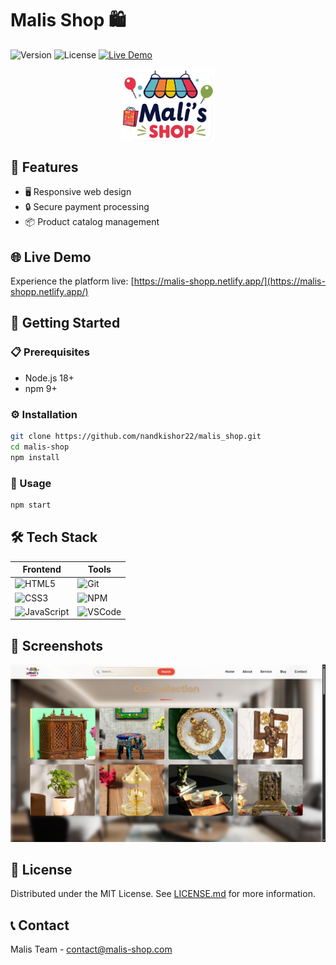 # Malis Shop 🛍️

![Version](https://img.shields.io/badge/version-1.0.0-blue) ![License](https://img.shields.io/badge/license-MIT-green) [![Live Demo](https://img.shields.io/badge/demo-live-brightgreen)](https://malis-shop.example.com)

<img src="./logo/logo.png" width="150" style="display:block;margin:0 auto" />

## 🎯 Features
- 🖥️ Responsive web design
- 🔒 Secure payment processing
- 📦 Product catalog management

## 🌐 Live Demo
Experience the platform live: [https://malis-shopp.netlify.app/](https://malis-shopp.netlify.app/)

## 🚀 Getting Started

### 📋 Prerequisites
- Node.js 18+
- npm 9+

### ⚙️ Installation
```bash
git clone https://github.com/nandkishor22/malis_shop.git
cd malis-shop
npm install
```

### 🏃 Usage
```bash
npm start
```

## 🛠 Tech Stack
| Frontend       | Tools          |
|----------------|----------------|
| ![HTML5](https://img.shields.io/badge/html5-%23E34F26.svg?style=for-the-badge&logo=html5&logoColor=white) |  ![Git](https://img.shields.io/badge/git-%23F05033.svg?style=for-the-badge&logo=git&logoColor=white) |
| ![CSS3](https://img.shields.io/badge/css3-%231572B6.svg?style=for-the-badge&logo=css3&logoColor=white) | ![NPM](https://img.shields.io/badge/NPM-%23CB3837.svg?style=for-the-badge&logo=npm&logoColor=white) |
| ![JavaScript](https://img.shields.io/badge/javascript-%23323330.svg?style=for-the-badge&logo=javascript&logoColor=%23F7DF1E) | ![VSCode](https://img.shields.io/badge/VS_Code-0078D4?style=for-the-badge&logo=visual%20studio%20code&logoColor=white) |

## 📸 Screenshots
![Web Preview](./images/image.png)


## 📜 License
Distributed under the MIT License. See [LICENSE.md](LICENSE.md) for more information.

## 📞 Contact
Malis Team - [contact@malis-shop.com](mailto:contact@malis-shop.com)
